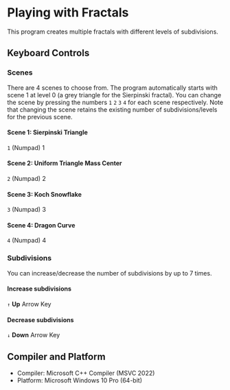 # Playing with Fractals

This program creates multiple fractals with different levels of subdivisions.

## Keyboard Controls
 ### Scenes
 There are 4 scenes to choose from. The program automatically starts with scene 1 at level 0 (a grey triangle for the Sierpinski fractal). You can change the scene by pressing the numbers `1` `2` `3` `4` for each scene respectively.
 Note that changing the scene retains the existing number of subdivisions/levels for the previous scene.
 #### Scene 1: Sierpinski Triangle
 `1` (Numpad) 1
  #### Scene 2: Uniform Triangle Mass Center
 `2` (Numpad) 2
  #### Scene 3: Koch Snowflake
 `3` (Numpad) 3
  #### Scene 4: Dragon Curve
 `4` (Numpad) 4
 ### Subdivisions
You can increase/decrease the number of subdivisions by up to 7 times.
#### Increase subdivisions
 `↑` **Up** Arrow Key
#### Decrease subdivisions
 `↓` **Down** Arrow Key

## Compiler and Platform
- Compiler: Microsoft C++ Compiler (MSVC 2022)
- Platform: Microsoft Windows 10 Pro (64-bit)
